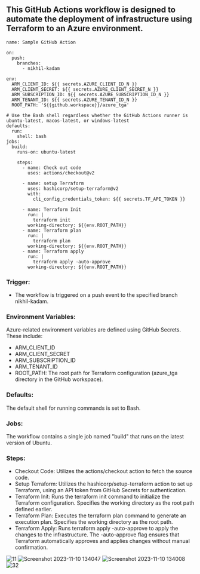 ## This GitHub Actions workflow is designed to automate the deployment of infrastructure using Terraform to an Azure environment. 
```
name: Sample GitHub Action

on:
  push:
    branches:
      - nikhil-kadam

env:
  ARM_CLIENT_ID: ${{ secrets.AZURE_CLIENT_ID_N }}
  ARM_CLIENT_SECRET: ${{ secrets.AZURE_CLIENT_SECRET_N }}
  ARM_SUBSCRIPTION_ID: ${{ secrets.AZURE_SUBSCRIPTION_ID_N }}
  ARM_TENANT_ID: ${{ secrets.AZURE_TENANT_ID_N }}
  ROOT_PATH: '${{github.workspace}}/azure_tga'

# Use the Bash shell regardless whether the GitHub Actions runner is ubuntu-latest, macos-latest, or windows-latest
defaults:
  run:
    shell: bash
jobs:
  build:
    runs-on: ubuntu-latest

    steps:
      - name: Check out code
        uses: actions/checkout@v2          

      - name: setup Terraform
        uses: hashicorp/setup-terraform@v2
        with:
          cli_config_credentials_token: ${{ secrets.TF_API_TOKEN }}
        
      - name: Terraform Init
        run: |
          terraform init
        working-directory: ${{env.ROOT_PATH}}
      - name: Terraform plan
        run: |
          terraform plan
        working-directory: ${{env.ROOT_PATH}}
      - name: Terraform apply
        run: |
          terraform apply -auto-approve
        working-directory: ${{env.ROOT_PATH}}
```
### Trigger:
- The workflow is triggered on a push event to the specified branch nikhil-kadam.
### Environment Variables:
Azure-related environment variables are defined using GitHub Secrets. These include:
- ARM_CLIENT_ID
- ARM_CLIENT_SECRET
- ARM_SUBSCRIPTION_ID
- ARM_TENANT_ID
- ROOT_PATH: The root path for Terraform configuration (azure_tga directory in the GitHub workspace).
### Defaults:
The default shell for running commands is set to Bash.

### Jobs:
The workflow contains a single job named "build" that runs on the latest version of Ubuntu.

### Steps:

- Checkout Code:
  Utilizes the actions/checkout action to fetch the source code.
- Setup Terraform:
Utilizes the hashicorp/setup-terraform action to set up Terraform, using an API token from GitHub Secrets for authentication.
- Terraform Init:
Runs the terraform init command to initialize the Terraform configuration. Specifies the working directory as the root path defined earlier.
- Terraform Plan:
Executes the terraform plan command to generate an execution plan. Specifies the working directory as the root path.
- Terraform Apply:
Runs terraform apply -auto-approve to apply the changes to the infrastructure.
The -auto-approve flag ensures that Terraform automatically approves and applies changes without manual confirmation.

![11](https://github.com/nikhilk1699/snipe_shell/assets/109533285/95f7f96f-0e2e-4279-b03c-a6b7ed46e1a7)
![Screenshot 2023-11-10 134047](https://github.com/nikhilk1699/snipe_shell/assets/109533285/cfae0883-1d3b-47a2-9706-0c6c419e1e31)
![Screenshot 2023-11-10 134008](https://github.com/nikhilk1699/snipe_shell/assets/109533285/81abc109-9de7-490e-83a3-408c8849af19)
![32](https://github.com/nikhilk1699/snipe_shell/assets/109533285/1d19ca5a-f662-4b83-b217-9cd804cdcde9)
















